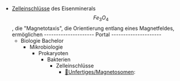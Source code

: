 - [Zelleinschlüsse](Biologie-Bachelor/Mikrobiologie/Prokaryoten/Bakterien/Zelleinschlüsse.md) des Eisenminerals $$ Fe_3O_4 $$, die "Magnetotaxis", die Orientierung entlang eines Magnetfeldes, ermöglichen
--------------------- Portal ---------------------
	- Biologie Bachelor
		- Mikrobiologie
			- Prokaryoten
				- Bakterien
					- Zelleinschlüsse
						- [📂Unfertiges/Magnetosomen](%F0%9F%93%82Unfertiges/Magnetosomen.md):
